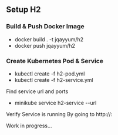 

## Setup H2

### Build & Push Docker Image
* docker build . -t jqayyum/h2
* docker push jqayyum/h2

### Create Kubernetes Pod & Service
* kubectl create -f h2-pod.yml
* kubectl create -f h2-service.yml

Find service url and ports
* minikube service h2-service --url

Verify Service is running
By going to http://<node-ip>:<console-port>




Work in progress...

